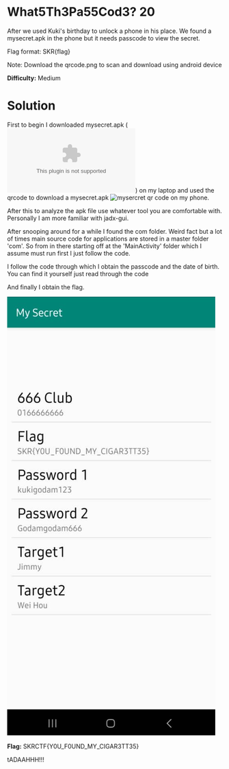 # What5Th3Pa55Cod3? 20

After we used Kuki's birthday to unlock a phone in his place. We found a mysecret.apk in the phone but it needs passcode to view the secret.

Flag format: SKR{flag}

Note: Download the qrcode.png to scan and download using android device

**Difficulty:** Medium



# Solution

First to begin I downloaded mysecret.apk (![mysecret apk](mysecret.apk)) on my laptop and used the qrcode to download a mysecret.apk ![mysercret qr code](https://skrctf.me/files/e3e75d860ef017739becf0793f3a757c/qrcode.png) on my phone.

After this to analyze the apk file use whatever tool you are comfortable with. Personally I am more familiar with  jadx-gui.

After snooping around for a while I found the com folder. Weird fact but a lot of times main source code for applications are stored in a master folder 'com'. So from in there starting off at the 'MainActivity' folder which I assume must run first I just follow the code.

I follow the code through which I obtain the passcode and the date of birth. You can find it yourself just read through the code

And finally I obtain the flag.



![flag](flag.jpg)


**Flag:** SKRCTF{Y0U_F0UND_MY_CIGAR3TT35}

tADAAHHH!!!
